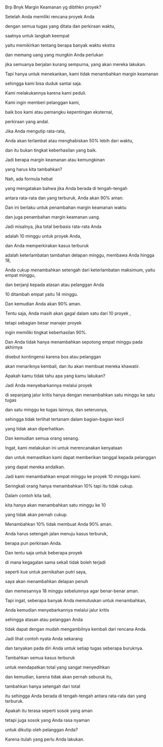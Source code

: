Brp Bnyk Margin Keamanan yg dibthkn proyek?

Setelah Anda memiliki rencana proyek Anda 

dengan semua tugas yang ditata dan perkiraan waktu,

saatnya untuk langkah keempat 

yaitu memikirkan tentang berapa banyak waktu ekstra 

dan memang uang yang mungkin Anda perlukan 

jika semuanya berjalan kurang sempurna, yang akan mereka lakukan. 

Tapi hanya untuk menekankan, kami tidak menambahkan margin keamanan 

sehingga kami bisa duduk santai saja. 

Kami melakukannya karena kami peduli. 

Kami ingin memberi pelanggan kami, 

baik bos kami atau pemangku kepentingan eksternal, 

perkiraan yang andal. 

Jika Anda mengutip rata-rata, 

Anda akan terlambat atau menghabiskan 50% lebih dari waktu, 

dan itu bukan tingkat keberhasilan yang baik. 

Jadi berapa margin keamanan atau kemungkinan 

yang harus kita tambahkan? 

Nah, ada formula hebat 

yang mengatakan bahwa jika Anda berada di tengah-tengah 

antara rata-rata dan yang terburuk, Anda akan 90% aman.

Dan ini berlaku untuk penambahan margin keamanan waktu

dan juga penambahan margin keamanan uang. 

Jadi misalnya, jika total berbasis rata-rata Anda

adalah 10 minggu untuk proyek Anda, 

dan Anda memperkirakan kasus terburuk 

adalah keterlambatan tambahan delapan minggu, membawa Anda hingga 18, 

Anda cukup menambahkan setengah dari keterlambatan maksimum, yaitu empat minggu, 

dan berjanji kepada atasan atau pelanggan Anda 

10 ditambah empat yaitu 14 minggu. 

Dan kemudian Anda akan 90% aman. 

Tentu saja, Anda masih akan gagal dalam satu dari 10 proyek , 

tetapi sebagian besar manajer proyek 

ingin memiliki tingkat keberhasilan 90%. 

Dan Anda tidak hanya menambahkan sepotong empat minggu pada akhirnya 

disebut kontingensi karena bos atau pelanggan 

akan menariknya kembali, dan itu akan membuat mereka khawatir. 

Apakah kamu tidak tahu apa yang kamu lakukan? 

Jadi Anda menyebarkannya melalui proyek 

di sepanjang jalur kritis hanya dengan menambahkan satu minggu ke satu tugas 

dan satu minggu ke tugas lainnya, dan seterusnya, 

sehingga tidak terlihat tertanam dalam bagian-bagian kecil 

yang tidak akan diperhatikan. 

Dan kemudian semua orang senang. 

Ingat, kami melakukan ini untuk merencanakan kenyataan 

dan untuk memastikan kami dapat memberikan tanggal kepada pelanggan 

yang dapat mereka andalkan. 

Jadi kami menambahkan empat minggu ke proyek 10 minggu kami. 

Seringkali orang hanya menambahkan 10% tapi itu tidak cukup. 

Dalam contoh kita tadi, 

kita hanya akan menambahkan satu minggu ke 10 

yang tidak akan pernah cukup. 

Menambahkan 10% tidak membuat Anda 90% aman. 

Anda harus setengah jalan menuju kasus terburuk, 

berapa pun perkiraan Anda. 

Dan tentu saja untuk beberapa proyek 

di mana kegagalan sama sekali tidak boleh terjadi 

seperti kue untuk pernikahan putri saya, 

saya akan menambahkan delapan penuh 

dan memesannya 18 minggu sebelumnya agar benar-benar aman. 

Tapi ingat, seberapa banyak Anda memutuskan untuk menambahkan, 

Anda kemudian menyebarkannya melalui jalur kritis 

sehingga atasan atau pelanggan Anda 

tidak dapat dengan mudah mengambilnya kembali dari rencana Anda. 

Jadi lihat contoh nyata Anda sekarang 

dan tanyakan pada diri Anda untuk setiap tugas seberapa buruknya. 

Tambahkan semua kasus terburuk 

untuk mendapatkan total yang sangat menyedihkan 

dan kemudian, karena tidak akan pernah seburuk itu, 

tambahkan hanya setengah dari total 

itu sehingga Anda berada di tengah-tengah antara rata-rata dan yang terburuk. 

Apakah itu terasa seperti sosok yang aman 

tetapi juga sosok yang Anda rasa nyaman 

untuk dikutip oleh pelanggan Anda? 

Karena itulah yang perlu Anda lakukan.